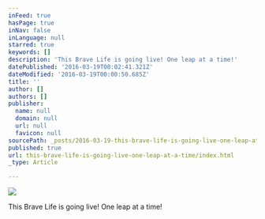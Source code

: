 ```yaml
---
inFeed: true
hasPage: true
inNav: false
inLanguage: null
starred: true
keywords: []
description: 'This Brave Life is going live! One leap at a time!'
datePublished: '2016-03-19T00:02:41.321Z'
dateModified: '2016-03-19T00:00:50.685Z'
title: ''
author: []
authors: []
publisher:
  name: null
  domain: null
  url: null
  favicon: null
sourcePath: _posts/2016-03-19-this-brave-life-is-going-live-one-leap-at-a-time.md
published: true
url: this-brave-life-is-going-live-one-leap-at-a-time/index.html
_type: Article

---
```

![](https://the-grid-user-content.s3-us-west-2.amazonaws.com/db1f4a55-17b7-432b-afb9-2d7924b5d5b4.jpg)

This Brave Life is going live! One leap at a time!